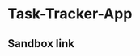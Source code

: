 # Task-Tracker-App

<h2>Sandbox link<a href="https://codesandbox.io/s/cqult?file=/src/App.js"></a></h2>

